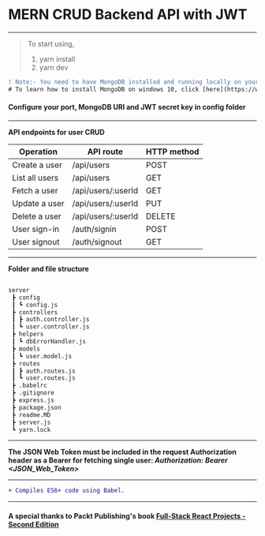 # MERN CRUD Backend API with JWT

---

> To start using,
>
> 1. yarn install
> 2. yarn dev

```diff
! Note:- You need to have MongoDB installed and running locally on your machine.
# To learn how to install MongoDB on windows 10, click [here](https://www.youtube.com/watch?v=FwMwO8pXfq0)
```

#### Configure your port, MongoDB URI and JWT secret key in config folder

---

**API endpoints for user CRUD**

| Operation      | API route          | HTTP method |
| -------------- | ------------------ | ----------- |
| Create a user  | /api/users         | POST        |
| List all users | /api/users         | GET         |
| Fetch a user   | /api/users/:userId | GET         |
| Update a user  | /api/users/:userId | PUT         |
| Delete a user  | /api/users/:userId | DELETE      |
| User sign-in   | /auth/signin       | POST        |
| User signout   | /auth/signout      | GET         |

---

**Folder and file structure**

```bash

server
 ┣ config
 ┃ ┗ config.js
 ┣ controllers
 ┃ ┣ auth.controller.js
 ┃ ┗ user.controller.js
 ┣ helpers
 ┃ ┗ dbErrorHandler.js
 ┣ models
 ┃ ┗ user.model.js
 ┣ routes
 ┃ ┣ auth.routes.js
 ┃ ┗ user.routes.js
 ┣ .babelrc
 ┣ .gitignore
 ┣ express.js
 ┣ package.json
 ┣ readme.MD
 ┣ server.js
 ┗ yarn.lock

```

---

**The JSON Web Token must be included in the request Authorization header as a Bearer for fetching single user: _Authorization: Bearer <JSON_Web_Token>_**

---

```diff
+ Compiles ES6+ code using Babel.
```

---

#### A special thanks to Packt Publishing's book [Full-Stack React Projects - Second Edition](https://www.packtpub.com/product/full-stack-react-projects-second-edition/9781839215414)
